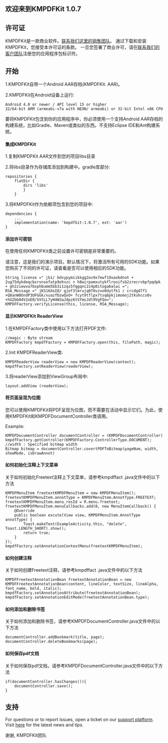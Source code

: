 欢迎来到KMPDFKit 1.0.7
----------------------

## 许可证

KMPDFKit是一款商业软件。[联系我们这里的销售团队](https://www.kdanmobile.com/en/pdfsdk)。
通过下载和安装KMPDFKit，您接受本许可证的条款。
一旦您签署了商业许可，请在[联系我们的客户团队](https://www.kdanmobile.com/en/pdfsdk)注册您的应用程序包标识符。

## 开始

1.KMPDFKit自带一个Android AAR存档(KMPDFKit. AAR)。

2.KMPDFKit在Android设备上运行:

    Android 4.0 or newer / API level 15 or higher
    32/64-bit ARM (armeabi-v7a with NEON/ armeabi) or 32-bit Intel x86 CPU


要将KMPDFKit包含到你的应用程序中，你必须使用一个支持Android AAR存档的构建系统，比如Gradle、Maven或类似的东西。不支持Eclipse IDE和Ant构建系统。

#### 集成KMPDFKit

1.复制KMPDFKit AAR文件到您的项目libs目录

2.将libs目录作为存储库添加到构建中。gradle库部分:

    repositories {
        flatDir {
            dirs 'libs'
            }
        }
3.将KMPDFKit作为依赖项包含到您的项目中:

    dependencies {
        ...
        implementation(name: 'kmpdfkit-1.0.7', ext: 'aar')
    }



#### 添加许可密钥
在使用任何KMPDFKit类之前设置许可密钥是非常重要的。

请注意，这是我们的演示项目。默认情况下，将激活所有可用的SDK功能。如果您购买了不同的许可证，请查看是否可以使用相应的SDK功能。

    String license =" jb1/ bdvypymiikkgg2ov9x7ewf19xaobdnot + 2ug75dykdeqcbxrvnsefatp9ohvzc + h8wirpamxutykflrooifsb2zrecrvbpfpqdpk + gh2ziewva7bxphbumm5bb3i1zqs5fqgqnc2z4p0itoga6alwi =";
    RSA_Message =" jKS16XoI0/ gjef3lmrujq0f8vzvo0dytfk1 / crcdgd7f1 +Q8anW8OndP3UFGGk/xuazfDzwQxO+ fcyt9tflpx7tsq6pkjimomoj2tkuhccs0v +hGZbb04V2oE0/SVtLL7yH4W3aJdpz6tSYmsJdt9VgFQo=";
    KMPDFFactory.verifyLicense(this, license, RSA_Message);


#### 显示KMPDFKit ReaderView
1.在KMPDFFactory类中使用以下方法打开PDF文件:

    //magic : Byte stream
    KMPDFFactory kmpdfFactory = KMPDFFactory.open(this, filePath, magic); 

2.Init KMPDFReaderView类:

    KMPDFReaderView readerView = new KMPDFReaderView(context);
    kmpdfFactory.setReaderView(readerView);

3.将readerView添加到ViewGroup布局中:

    layout.addView (readerView);


#### 将页面呈现为位图

您可以使用KMPDFKit将PDF呈现为位图，而不需要在活动中显示它们。为此，使用KMPDFKit和KMPDFDocumentController类调用。

Example:

    KMPDFDocumentController documentController = (KMPDFDocumentController) kmpdfFactory.getController(KMPDFFactory.ControllerType.DOCUMENT);
    //width : Specified bitmap width
    Bitmap bitmap = documentController.covertPDFToBitmap(pageNum, width,  showMode, isDrawAnnot)


#### 如何初始化注释上下文菜单
关于如何初始化Freetext注释上下文菜单，请参考kmpdffact .java文件中的以下方法


    KMPDFMenuItem freetextKMPDFMenuItem = new KMPDFMenuItem();
    freetextKMPDFMenuItem.annotType = KMPDFMenuItem.AnnotType.FREETEXT;
    freetextKMPDFMenuItem.menu_resId = R.menu.freetext;
    freetextKMPDFMenuItem.menuCallbacks.add(0, new MenuItemCallback() {
        @Override
        public boolean excute(View view, KMPDFMenuItem.AnnotType annotType) {
            Toast.makeText(ExampleActivity.this, "delete", Toast.LENGTH_SHORT).show();
            return true;
        }
    });
    kmpdfFactory.setAnnotationContextMenu(freetextKMPDFMenuItem);


#### 如何创建注释
关于如何创建Freetext注释，请参考kmpdffact .java文件中的以下方法

    KMPDFFreetextAnnotationBean freetextAnnotationBean = new KMPDFFreetextAnnotationBean(content, lineColor, textSize, lineAlpha, font_name, bold, italic);
    kmpdfFactory.setAnnotationAttribute(freetextAnnotationBean);
    kmpdfFactory.setAnnotationEditMode(freetextAnnotationBean.type);


#### 如何添加和删除书签
关于如何添加和删除书签，请参考KMPDFDocumentController.java文件中的以下方法

    documentController.addBookmark(title, page);
    documentController.deleteBookmarks(page);

#### 如何保存pdf文档
关于如何保存pdf文档，请参考KMPDFDocumentController.java文件中的以下方法

    if(documentController.hasChanges()){
        documentController.save();
    }


## 支持

For questions or to report issues, open a ticket on our [support platform](https://www.kdanmobile.com/en/pdf-sdk).
Visit [here](https://www.kdanmobile.com/en/pdf-sdk) for the latest news and tips.

谢谢,
KMPDFKit团队
